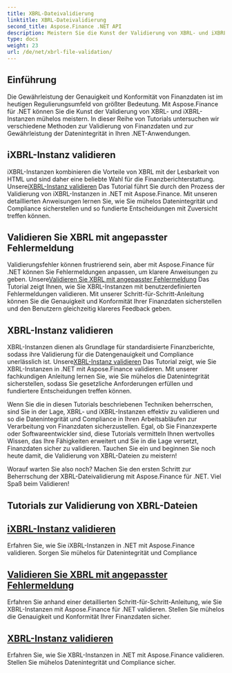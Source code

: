 ```yaml
---
title: XBRL-Dateivalidierung
linktitle: XBRL-Dateivalidierung
second_title: Aspose.Finance .NET API
description: Meistern Sie die Kunst der Validierung von XBRL- und iXBRL-Instanzen in .NET mit Aspose.Finance-Tutorials. Stellen Sie mühelos Datenintegrität und Compliance sicher.
type: docs
weight: 23
url: /de/net/xbrl-file-validation/
---
```


## Einführung

Die Gewährleistung der Genauigkeit und Konformität von Finanzdaten ist im heutigen Regulierungsumfeld von größter Bedeutung. Mit Aspose.Finance für .NET können Sie die Kunst der Validierung von XBRL- und iXBRL-Instanzen mühelos meistern. In dieser Reihe von Tutorials untersuchen wir verschiedene Methoden zur Validierung von Finanzdaten und zur Gewährleistung der Datenintegrität in Ihren .NET-Anwendungen.

## iXBRL-Instanz validieren

 iXBRL-Instanzen kombinieren die Vorteile von XBRL mit der Lesbarkeit von HTML und sind daher eine beliebte Wahl für die Finanzberichterstattung. Unsere[iXBRL-Instanz validieren](./validate-ixbrl-instance/) Das Tutorial führt Sie durch den Prozess der Validierung von iXBRL-Instanzen in .NET mit Aspose.Finance. Mit unseren detaillierten Anweisungen lernen Sie, wie Sie mühelos Datenintegrität und Compliance sicherstellen und so fundierte Entscheidungen mit Zuversicht treffen können.

## Validieren Sie XBRL mit angepasster Fehlermeldung

Validierungsfehler können frustrierend sein, aber mit Aspose.Finance für .NET können Sie Fehlermeldungen anpassen, um klarere Anweisungen zu geben. Unsere[Validieren Sie XBRL mit angepasster Fehlermeldung](./validate-xbrl-with-customized-error-message/) Das Tutorial zeigt Ihnen, wie Sie XBRL-Instanzen mit benutzerdefinierten Fehlermeldungen validieren. Mit unserer Schritt-für-Schritt-Anleitung können Sie die Genauigkeit und Konformität Ihrer Finanzdaten sicherstellen und den Benutzern gleichzeitig klareres Feedback geben.

## XBRL-Instanz validieren

 XBRL-Instanzen dienen als Grundlage für standardisierte Finanzberichte, sodass ihre Validierung für die Datengenauigkeit und Compliance unerlässlich ist. Unsere[XBRL-Instanz validieren](./validate-xbrl-instance/) Das Tutorial zeigt, wie Sie XBRL-Instanzen in .NET mit Aspose.Finance validieren. Mit unserer fachkundigen Anleitung lernen Sie, wie Sie mühelos die Datenintegrität sicherstellen, sodass Sie gesetzliche Anforderungen erfüllen und fundiertere Entscheidungen treffen können.

Wenn Sie die in diesen Tutorials beschriebenen Techniken beherrschen, sind Sie in der Lage, XBRL- und iXBRL-Instanzen effektiv zu validieren und so die Datenintegrität und Compliance in Ihren Arbeitsabläufen zur Verarbeitung von Finanzdaten sicherzustellen. Egal, ob Sie Finanzexperte oder Softwareentwickler sind, diese Tutorials vermitteln Ihnen wertvolles Wissen, das Ihre Fähigkeiten erweitert und Sie in die Lage versetzt, Finanzdaten sicher zu validieren. Tauchen Sie ein und beginnen Sie noch heute damit, die Validierung von XBRL-Dateien zu meistern!

Worauf warten Sie also noch? Machen Sie den ersten Schritt zur Beherrschung der XBRL-Dateivalidierung mit Aspose.Finance für .NET. Viel Spaß beim Validieren!
## Tutorials zur Validierung von XBRL-Dateien
## [iXBRL-Instanz validieren](./validate-ixbrl-instance/)
Erfahren Sie, wie Sie iXBRL-Instanzen in .NET mit Aspose.Finance validieren. Sorgen Sie mühelos für Datenintegrität und Compliance
## [Validieren Sie XBRL mit angepasster Fehlermeldung](./validate-xbrl-with-customized-error-message/)
Erfahren Sie anhand einer detaillierten Schritt-für-Schritt-Anleitung, wie Sie XBRL-Instanzen mit Aspose.Finance für .NET validieren. Stellen Sie mühelos die Genauigkeit und Konformität Ihrer Finanzdaten sicher.
## [XBRL-Instanz validieren](./validate-xbrl-instance/)
Erfahren Sie, wie Sie XBRL-Instanzen in .NET mit Aspose.Finance validieren. Stellen Sie mühelos Datenintegrität und Compliance sicher.